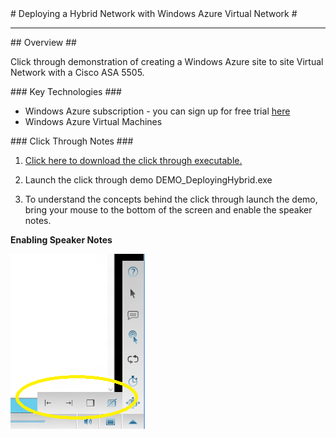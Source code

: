 ﻿<a name="title" />
# Deploying a Hybrid Network with Windows Azure Virtual Network #

---
<a name="Overview" />
## Overview ##

Click through demonstration of creating a Windows Azure site to site Virtual Network with a Cisco ASA 5505.



<a name="technologies" />
### Key Technologies ###

- Windows Azure subscription - you can sign up for free trial [here][1]
- Windows Azure Virtual Machines 

[1]: http://bit.ly/WindowsAzureFreeTrial
[2]: http://go.microsoft.com/?linkid=9811175&clcid=0x409

<a name="setup" />
### Click Through Notes ###

1. [Click here to download the click through executable.](https://github.com/WindowsAzure-TrainingKit/DEMO-DeployingHybrid/blob/master/Source/DEMO-DeployingHybrid.exe?raw=true)

1. Launch the click through demo DEMO_DeployingHybrid.exe

1. To understand the concepts behind the click through launch the demo, bring your mouse to the bottom of the screen and enable the speaker notes.


**Enabling Speaker Notes**

![speakernotes](images/speakernotes.png?raw=true)